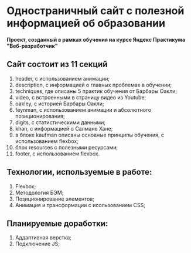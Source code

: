 # Одностраничный сайт с полезной информацией об образовании

**Проект, созданный в рамках обучения на курсе Яндекс Практикума "Веб-разработчик"**

## Сайт состоит из 11 секций
1. header, с использованием анимации;
2. description, с информацией о главных проблемах в обучении;
3. techniques, где описаны 5 практик обучения от Барбары Оакли;
4. video, с встроенными в страницу видео из Youtube;
5. oakley,  с историей Барбары Оакли;
6. feynman, с использованием анимации и абсолютного позиционирования;
7. digits, с статистическими данными;
8. khan, с информацией о Салмане Хане;
9. в блоке kaufman описаны основные принципы обучения, с использованием flexbox;
10. блок resources с полезными ресурсами;
11. footer, с использованием flexbox.

## Технологии, используемые в работе:
1. Flexbox;
2. Методология БЭМ;
3. Позиционирование элементов;
4. Анимация и трансформации с исользованием CSS;

## Планируемые доработки:
1. Аддаптивная верстка;
2. Подключение JS;


